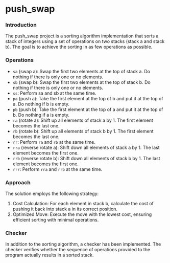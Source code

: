 # push_swap
### Introduction

The push_swap project is a sorting algorithm implementation that sorts a stack of integers using a set of operations on two stacks (stack a and stack b). The goal is to achieve the sorting in as few operations as possible.

### Operations
- `sa` (swap a): Swap the first two elements at the top of stack a. Do nothing if there is only one or no elements.
- `sb` (swap b): Swap the first two elements at the top of stack b. Do nothing if there is only one or no elements.
- `ss`: Perform sa and sb at the same time.
- `pa` (push a): Take the first element at the top of b and put it at the top of a. Do nothing if b is empty.
- `pb` (push b): Take the first element at the top of a and put it at the top of b. Do nothing if a is empty.
- `ra` (rotate a): Shift up all elements of stack a by 1. The first element becomes the last one.
- `rb` (rotate b): Shift up all elements of stack b by 1. The first element becomes the last one.
- `rr`: Perform `ra` and `rb` at the same time.
- `rra` (reverse rotate a): Shift down all elements of stack a by 1. The last element becomes the first one.
- `rrb` (reverse rotate b): Shift down all elements of stack b by 1. The last element becomes the first one.
- `rrr`: Perform `rra` and `rrb` at the same time.

### Approach
The solution employs the following strategy:

1. Cost Calculation: For each element in stack b, calculate the cost of pushing it back into stack a in its correct position.
2. Optimized Move: Execute the move with the lowest cost, ensuring efficient sorting with minimal operations.

### Checker
In addition to the sorting algorithm, a checker has been implemented. The checker verifies whether the sequence of operations provided to the program actually results in a sorted stack.
